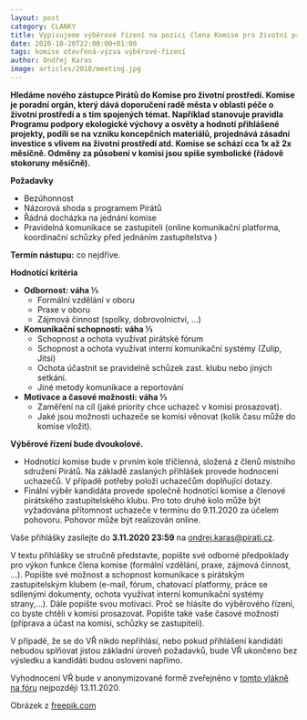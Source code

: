 ```yaml
---
layout: post
category: CLANKY
title: Vypisujeme výběrové řízení na pozici člena Komise pro životní prostředí
date: 2020-10-20T22:00:00+01:00
tags: komise otevřená-výzva výběrové-řízení
author: Ondřej Karas
image: articles/2018/meeting.jpg
---
```


**Hledáme nového zástupce Pirátů do Komise pro životní prostředí. Komise je poradní orgán, který dává doporučení radě města v oblasti péče o životní prostředí a s tím spojených témat. Například stanovuje pravidla Programu podpory ekologické výchovy a osvěty a hodnotí přihlášené projekty, podílí se na vzniku koncepčních materiálů, projednává zásadní investice s vlivem na životní prostředí atd. Komise se schází cca 1x až 2x měsíčně. Odměny za působení v komisi jsou spíše symbolické (řádově stokoruny měsíčně).**


**Požadavky**
* Bezúhonnost
* Názorová shoda s programem Pirátů
* Řádná docházka na jednání komise
* Pravidelná komunikace se zastupiteli (online komunikační platforma, koordinační schůzky před jednáním zastupitelstva )

**Termín nástupu:** co nejdříve.

**Hodnotící kritéria**
* **Odbornost: váha ⅓**
  * Formální vzdělání v oboru
  * Praxe v oboru
  * Zájmová činnost (spolky, dobrovolnictví, …)
* **Komunikační schopnosti: váha ⅓**
  * Schopnost a ochota využívat pirátské fórum
  * Schopnost a ochota využívat interní komunikační systémy (Zulip, Jitsi)
  * Ochota účastnit se pravidelně schůzek zast. klubu nebo jiných setkání.
  * Jiné metody komunikace a reportování
* **Motivace a časové možnosti: váha ⅓**
  * Zaměření na cíl (jaké priority chce uchazeč v komisi prosazovat).
  * Jaké jsou možnosti uchazeče se komisi věnovat (kolik času může do komise vložit).

**Výběrové řízení bude dvoukolové.**
* Hodnotící komise bude v prvním kole tříčlenná, složená z členů místního sdružení Pirátů. Na základě zaslaných přihlášek provede hodnocení uchazečů. V případě potřeby položí uchazečům doplňující dotazy.
* Finální výběr kandidáta provede společně hodnotící komise a členové pirátského zastupitelského klubu. Pro toto druhé kolo může být vyžadována přítomnost uchazeče v termínu do 9.11.2020 za účelem pohovoru. Pohovor může být realizován online.

Vaše přihlášky zasílejte do **3.11.2020 23:59** na ondrej.karas@pirati.cz.

V textu přihlášky se stručně představte, popište své odborné předpoklady pro výkon funkce člena komise (formální vzdělání, praxe, zájmová činnost, ...). Popište své možnost a schopnost komunikace s pirátským zastupitelským klubem (e-mail, fórum, chatovací platformy, práce se sdílenými dokumenty, ochota využívat interní komunikační systémy strany,...). Dále popište svou motivaci. Proč se hlásíte do výběrového řízení, co byste chtěli v komisi prosazovat. Popište také vaše časové možnosti (příprava a účast na komisi, schůzky se zastupiteli).

V případě, že se do VŘ nikdo nepřihlásí, nebo pokud přihlášení kandidáti nebudou splňovat jistou základní úroveň požadavků, bude VŘ ukončeno bez výsledku a kandidáti budou osloveni napřímo.

Vyhodnocení VŘ bude v anonymizované formě zveřejněno v [tomto vlákně na fóru](https://forum.pirati.cz/viewtopic.php?p=723093#p723093) nejpozději 13.11.2020.

Obrázek z [freepik.com](https://www.freepik.com/free-vector/business-meeting-silhouettes_723252.htm)

